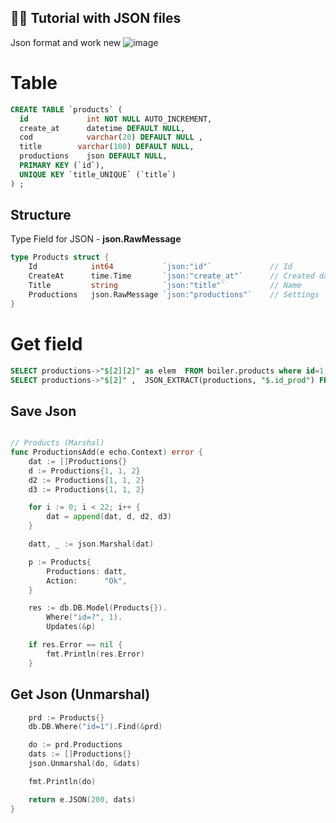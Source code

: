 ## 🤚🏻 Tutorial with JSON files
Json format and work new
![image](https://github.com/Gitart/GO-SIMPLE/assets/3950155/76a69b5d-7966-4a66-88d8-85a764123d35)


# Table 
```sql
CREATE TABLE `products` (
  id             int NOT NULL AUTO_INCREMENT,
  create_at      datetime DEFAULT NULL,
  cod            varchar(20) DEFAULT NULL ,
  title        varchar(100) DEFAULT NULL,
  productions    json DEFAULT NULL,
  PRIMARY KEY (`id`),
  UNIQUE KEY `title_UNIQUE` (`title`)
) ;

```

## Structure
Type Field for JSON - **json.RawMessage**

```go
type Products struct {
	Id            int64           `json:"id"`             // Id
	CreateAt      time.Time       `json:"create_at"`      // Created date
	Title         string          `json:"title"`          // Name
	Productions   json.RawMessage `json:"productions"`    // Settings
}
```

# Get field
```sql
SELECT productions->"$[2][2]" as elem  FROM boiler.products where id=1;
SELECT productions->"$[2]" ,  JSON_EXTRACT(productions, "$.id_prod") FROM boiler.products where id=1;
```


## Save Json
```go

// Products (Marshal)
func ProductionsAdd(e echo.Context) error {
	dat := []Productions{}
	d := Productions{1, 1, 2}
	d2 := Productions{1, 1, 2}
	d3 := Productions{1, 1, 2}

	for i := 0; i < 22; i++ {
		dat = append(dat, d, d2, d3)
	}

	datt, _ := json.Marshal(dat)

	p := Products{
		Productions: datt,
		Action:      "Ok",
	}

	res := db.DB.Model(Products{}).
		Where("id=?", 1).
		Updates(&p)

	if res.Error == nil {
		fmt.Println(res.Error)
	}
```

## Get Json (Unmarshal)
```go
	prd := Products{}
	db.DB.Where("id=1").Find(&prd)

	do := prd.Productions
	dats := []Productions{}
	json.Unmarshal(do, &dats)

	fmt.Println(do)

	return e.JSON(200, dats)
}
```

